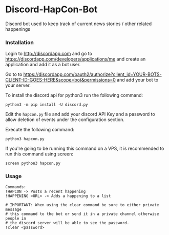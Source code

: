 # Discord-HapCon-Bot
Discord bot used to keep track of current news stories / other related happenings

### Installation
Login to http://discordapp.com and go to https://discordapp.com/developers/applications/me and create an application and add it as a bot user.

Go to to https://discordapp.com/oauth2/authorize?client_id=YOUR-BOTS-CLIENT-ID-GOES-HERE&scope=bot&permissions=0 and add your bot to your server.

To install the discord api for python3 run the following command:
```
python3 -m pip install -U discord.py
```

Edit the `hapcon.py` file and add your discord API Key and a password to allow deletion of events under the configuration section.

Execute the following command:
```
python3 hapcon.py
```

If you're going to be running this command on a VPS, it is recommended to run this command using screen:
```
screen python3 hapcon.py
```


### Usage
````
Commands:
!HAPCON -> Posts a recent happening
!HAPPENING <URL> -> Adds a happening to a list

# IMPORTANT: When using the clear command be sure to either private message 
# this command to the bot or send it in a private channel otherwise people in 
# the discord server will be able to see the password.
!clear <password>     
